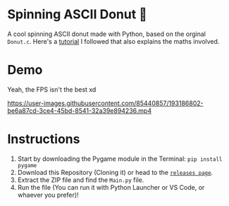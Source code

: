 # Spinning ASCII Donut 🍩
A cool spinning ASCII donut made with Python, based on the orginal `Donut.c`. Here's a [tutorial](https://youtu.be/LqQ-ezbyiW4?list=PLndQByxVAexbJ09U5Cgib2uhd-35BWeFA) I followed that also explains the maths involved.

# Demo
Yeah, the FPS isn't the best xd <br/>

https://user-images.githubusercontent.com/85440857/193186802-be6a87cd-3ce4-45bd-8541-32a39e894236.mp4

# Instructions
1. Start by downloading the Pygame module in the Terminal: `pip install pygame`
2. Download this Repository (Cloning it) or head to the [`releases page`](https://github.com/SpyderGamer/Spinning-ASCII-Donut/releases).
3. Extract the ZIP file and find the `Main.py` file.
4. Run the file (You can run it with Python Launcher or VS Code, or whaever you prefer)!
